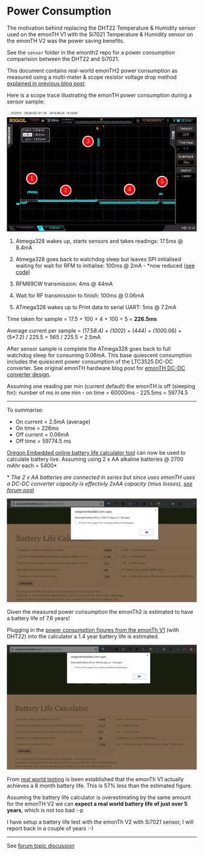 # Power Consumption

The motivation behind replacing the DHT22 Temperature & Humidity sensor used on the emonTH V1 with the Si7021 Temperature & Humidity sensor on the emonTH V2 was the power saving benefits.

See the `sensor` folder in the emonth2 repo for a power consumption comparision between the DHT22 and Si7021.

This document contains real-world emonTH2 power consumption as measured using a multi-meter & scope resistor voltage drop method [explained in previous blog post](http://blog.openenergymonitor.org/2013/07/new-oscilloscope/).

Here is a scope trace illustrating the emonTH power consumption during a sensor sample:

![emonth2 power consumption](emonth2_power.png)

1. Atmega328 wakes up, starts sensors and takes readings: 17.5ms @ 8.4mA

2. Atmega328 goes back to watchdog sleep but leaves SPI initialised waiting for wait for RFM to initialise: 100ms @ 2mA - \*now reduced ([see code](https://github.com/openenergymonitor/emonth2/blob/master/firmware/src/src.ino#L331))

3. RFM69CW transmission: 4ms @ 44mA

4. Wait for RF transmission to finish: 100ms @ 0.06mA

5. ATmega328 wakes up to Print data to serial UART: 5ms @ 7.2mA

Time taken for sample = 17.5 + 100 + 4 + 100 + 5 = **226.5ms**

Average current per sample = (17.5*8.4) + (100*2) + (4*44) + (100*0.06) + (5*7.2) / 225.5 =  565 / 225.5 = 2.5mA

After sensor sample is complete the ATmega328 goes back to full watchdog sleep for consuming 0.06mA. This base quiescent consumption includes the quiescent power consumption of the LTC3525 DC-DC converter. See original emonTH hardware blog post for [emonTH DC-DC converter design](https://blog.openenergymonitor.org/2013/10/emonth-update-hardware/).

Assuming one reading per min (current default) the emonTH is off (sleeping for): number of ms in one min - on time = 60000ms - 225.5ms = 59774.5

***

To summarise:

- On current  = 2.5mA (average)
- On time     = 226ms
- Off current = 0.06mA
- Off time    = 59774.5 ms

[Oregon Embedded online battery life calculator tool](http://oregonembedded.com/batterycalc.htm) can now be used to calculate battery live. Assuming using 2 x AA alkaline batteries @ 2700 mAhr each = 5400\*

\* *The 2 x AA batteries are connected in series but since uses emonTH uses a DC-DC converter capacity is effectivly 2xAA capacity (mius losses), [see forum post](https://community.openenergymonitor.org/t/emonth-v2/1696/18?u=glyn.hudson)*

![emonth V2 estimated battery life](emonth2_batterylife_estimate.png)

Given the measured power consumption the emonTh2 is estimated to have a battery life of 7.6 years!

Plugging in the [power consumption figures from the emonTh V1](http://blog.openenergymonitor.org/2013/10/emonth-update-software-power/) (with DHT22) into the calculator a 1.4 year battery life is estimated.

![emonth V1 estimated battery life](emonth_V1_estimated_batterylife.png)

From [real world testing](http://blog.openenergymonitor.org/2015/02/real-world-emonth-battery-life) is been established that the emonTh V1 actually achieves a 8 month battery life. This is 57% less than the estimated figure.

Assuming the battery life calculator is overestimating by the same amount for the emonTH V2 we can **expect a real world battery life of just over 5 years**, which is not too bad :-p


I have setup a battery life test with the emonTh V2 with Si7021 sensor, I will report back in a couple of years :-)

***

See [forum topic discussion](https://community.openenergymonitor.org/t/emonth-v2/1696/18)
